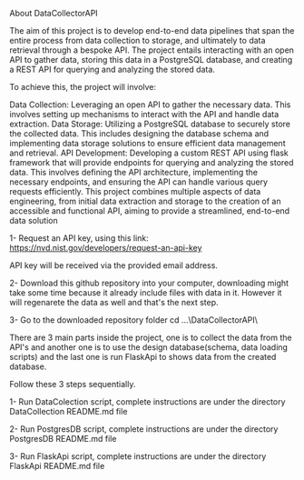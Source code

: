 About DataCollectorAPI

The aim of this project is to develop end-to-end data pipelines that span the entire process from data collection to storage, and ultimately to data retrieval through a bespoke API. The project entails interacting with an open API to gather data, storing this data in a PostgreSQL database, and creating a REST API for querying and analyzing the stored data.

To achieve this, the project will involve:

Data Collection: Leveraging an open API to gather the necessary data. This involves setting up mechanisms to interact with the API and handle data extraction.
Data Storage: Utilizing a PostgreSQL database to securely store the collected data. This includes designing the database schema and implementing data storage solutions to ensure efficient data management and retrieval.
API Development: Developing a custom REST API using flask framework that will provide endpoints for querying and analyzing the stored data. This involves defining the API architecture, implementing the necessary endpoints, and ensuring the API can handle various query requests efficiently.
This project combines multiple aspects of data engineering, from initial data extraction and storage to the creation of an accessible and functional API, aiming to provide a streamlined, end-to-end data solution​



1- Request an API key, using this link:
https://nvd.nist.gov/developers/request-an-api-key

API key will be received via the provided email address. 

2- Download this github repository into your computer, downloading might take some time because it already include files with data in it. However it will regenarete the data as well and that's the next step.

3- Go to the downloaded repository folder 
   cd ...\DataCollectorAPI\

There are 3 main parts inside the project, one is to collect the data from the API's and another one is to use the design database(schema, data loading scripts) and the last one is run FlaskApi to shows data from the created database.

Follow these 3 steps sequentially.

1- Run DataColection script, complete instructions are under the directory DataCollection README.md file

2- Run PostgresDB script, complete instructions are under the directory PostgresDB README.md file

3- Run FlaskApi script, complete instructions are under the directory FlaskApi README.md file


